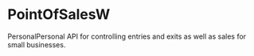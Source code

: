 # PointOfSalesW
PersonalPersonal API for controlling entries and exits as well as sales for small businesses.
